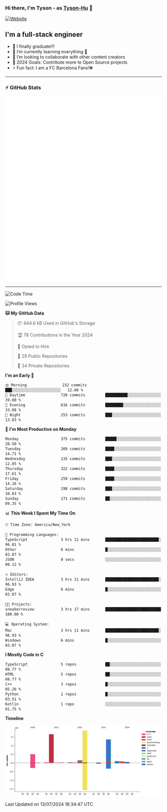 ### Hi there, I'm Tyson - as [Tyson-Hu][website] 👋

[![Website](https://img.shields.io/website?label=Tianzhe.me&style=for-the-badge&url=https%3A%2F%2Ftianzhe.me)](https://tianzhe.me)


## I'm a full-stack engineer

- 🔭 I finally graduate!!!
- 🌱 I’m currently learning everything 🤣
- 👯 I’m looking to collaborate with other content creators
- 🥅 2024 Goals: Contribute more to Open Source projects
- ⚡ Fun fact: I am a FC Barcelona Fans!⚽️

---

### ⚡️ GitHub Stats
![](https://raw.githubusercontent.com/Tyson-Hu/github-stats-card/master/generated/overview.svg)
![](https://raw.githubusercontent.com/Tyson-Hu/github-stats-card/master/generated/languages.svg)

---

<!--START_SECTION:waka-->
![Code Time](http://img.shields.io/badge/Code%20Time-162%20hrs%2057%20mins-blue)

![Profile Views](http://img.shields.io/badge/Profile%20Views-0-blue)

**🐱 My GitHub Data** 

> 📦 644.6 kB Used in GitHub's Storage 
 > 
> 🏆 78 Contributions in the Year 2024
 > 
> 💼 Opted to Hire
 > 
> 📜 29 Public Repositories 
 > 
> 🔑 34 Private Repositories 
 > 
**I'm an Early 🐤** 

```text
🌞 Morning                232 commits         ███░░░░░░░░░░░░░░░░░░░░░░   12.68 % 
🌆 Daytime                728 commits         ██████████░░░░░░░░░░░░░░░   39.80 % 
🌃 Evening                616 commits         ████████░░░░░░░░░░░░░░░░░   33.68 % 
🌙 Night                  253 commits         ███░░░░░░░░░░░░░░░░░░░░░░   13.83 % 
```
📅 **I'm Most Productive on Monday** 

```text
Monday                   375 commits         █████░░░░░░░░░░░░░░░░░░░░   20.50 % 
Tuesday                  269 commits         ████░░░░░░░░░░░░░░░░░░░░░   14.71 % 
Wednesday                235 commits         ███░░░░░░░░░░░░░░░░░░░░░░   12.85 % 
Thursday                 322 commits         ████░░░░░░░░░░░░░░░░░░░░░   17.61 % 
Friday                   259 commits         ████░░░░░░░░░░░░░░░░░░░░░   14.16 % 
Saturday                 198 commits         ███░░░░░░░░░░░░░░░░░░░░░░   10.83 % 
Sunday                   171 commits         ██░░░░░░░░░░░░░░░░░░░░░░░   09.35 % 
```


📊 **This Week I Spent My Time On** 

```text
🕑︎ Time Zone: America/New_York

💬 Programming Languages: 
TypeScript               3 hrs 11 mins       ████████████████████████░   96.81 % 
Other                    6 mins              █░░░░░░░░░░░░░░░░░░░░░░░░   03.07 % 
JSON                     0 secs              ░░░░░░░░░░░░░░░░░░░░░░░░░   00.12 % 

🔥 Editors: 
IntelliJ IDEA            3 hrs 11 mins       ████████████████████████░   96.93 % 
Edge                     6 mins              █░░░░░░░░░░░░░░░░░░░░░░░░   03.07 % 

🐱‍💻 Projects: 
sneakerreview            3 hrs 17 mins       █████████████████████████   100.00 % 

💻 Operating System: 
Mac                      3 hrs 11 mins       ████████████████████████░   96.93 % 
Windows                  6 mins              █░░░░░░░░░░░░░░░░░░░░░░░░   03.07 % 
```

**I Mostly Code in C** 

```text
TypeScript               5 repos             ██░░░░░░░░░░░░░░░░░░░░░░░   08.77 % 
HTML                     5 repos             ██░░░░░░░░░░░░░░░░░░░░░░░   08.77 % 
C++                      3 repos             █░░░░░░░░░░░░░░░░░░░░░░░░   05.26 % 
Python                   2 repos             █░░░░░░░░░░░░░░░░░░░░░░░░   03.51 % 
Kotlin                   1 repo              ░░░░░░░░░░░░░░░░░░░░░░░░░   01.75 % 
```



**Timeline**

![Lines of Code chart](https://raw.githubusercontent.com/Tyson-Hu/Tyson-Hu/main/assets/bar_graph.png)


 Last Updated on 13/07/2024 18:34:47 UTC
<!--END_SECTION:waka-->


[website]: https://github.com/Tyson-Hu
